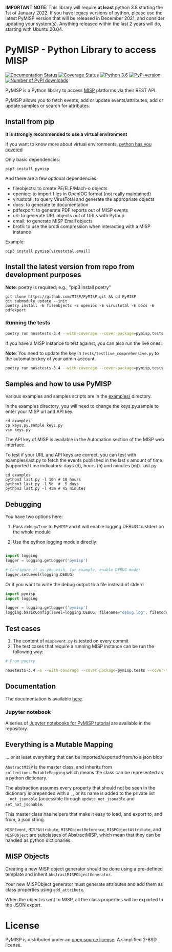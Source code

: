 **IMPORTANT NOTE**: This library will require **at least** python 3.8 starting the 1st of January 2022. If you have legacy versions of python, please use the latest PyMISP version that will be released in December 2021, and consider updating your system(s). Anything released within the last 2 years will do, starting with Ubuntu 20.04.

# PyMISP - Python Library to access MISP

[![Documentation Status](https://readthedocs.org/projects/pymisp/badge/?version=latest)](http://pymisp.readthedocs.io/?badge=latest)
[![Coverage Status](https://coveralls.io/repos/github/MISP/PyMISP/badge.svg?branch=main)](https://coveralls.io/github/MISP/PyMISP?branch=main)
[![Python 3.6](https://img.shields.io/badge/python-3.6+-blue.svg)](https://www.python.org/downloads/release/python-360/)
[![PyPi version](https://img.shields.io/pypi/v/pymisp.svg)](https://pypi.python.org/pypi/pymisp/)
[![Number of PyPI downloads](https://img.shields.io/pypi/dm/pymisp.svg)](https://pypi.python.org/pypi/pymisp/)

PyMISP is a Python library to access [MISP](https://github.com/MISP/MISP) platforms via their REST API.

PyMISP allows you to fetch events, add or update events/attributes, add or update samples or search for attributes.

## Install from pip

**It is strongly recommended to use a virtual environment**

If you want to know more about virtual environments, [python has you covered](https://docs.python.org/3/tutorial/venv.html)

Only basic dependencies:
```
pip3 install pymisp
```

And there are a few optional dependencies:
* fileobjects: to create PE/ELF/Mach-o objects
* openioc: to import files in OpenIOC format (not really maintained)
* virustotal: to query VirusTotal and generate the appropriate objects
* docs: to generate te documentation
* pdfexport: to generate PDF reports out of MISP events
* url: to generate URL objects out of URLs with Pyfaup
* email: to generate MISP Email objects
* brotli: to use the brotli compression when interacting with a MISP instance

Example: 

```
pip3 install pymisp[virustotal,email]
```

## Install the latest version from repo from development purposes

**Note**: poetry is required; e.g., "pip3 install poetry"

```
git clone https://github.com/MISP/PyMISP.git && cd PyMISP
git submodule update --init
poetry install -E fileobjects -E openioc -E virustotal -E docs -E pdfexport
```

### Running the tests

```bash
poetry run nosetests-3.4 --with-coverage --cover-package=pymisp,tests --cover-tests tests/test_*.py
```

If you have a MISP instance to test against, you can also run the live ones:

**Note**: You need to update the key in `tests/testlive_comprehensive.py` to the automation key of your admin account.

```bash
poetry run nosetests-3.4 --with-coverage --cover-package=pymisp,tests --cover-tests tests/testlive_comprehensive.py
```

## Samples and how to use PyMISP

Various examples and samples scripts are in the [examples/](examples/) directory.

In the examples directory, you will need to change the keys.py.sample to enter your MISP url and API key.

```
cd examples
cp keys.py.sample keys.py
vim keys.py
```

The API key of MISP is available in the Automation section of the MISP web interface.

To test if your URL and API keys are correct, you can test with examples/last.py to
fetch the events published in the last x amount of time (supported time indicators: days (d), hours (h) and minutes (m)).
last.py
```
cd examples
python3 last.py -l 10h # 10 hours
python3 last.py -l 5d  #  5 days
python3 last.py -l 45m # 45 minutes
```


## Debugging

You have two options here:

1. Pass `debug=True` to `PyMISP` and it will enable logging.DEBUG to stderr on the whole module

2. Use the python logging module directly:

```python

import logging
logger = logging.getLogger('pymisp')

# Configure it as you wish, for example, enable DEBUG mode:
logger.setLevel(logging.DEBUG)
```

Or if you want to write the debug output to a file instead of stderr:

```python
import pymisp
import logging

logger = logging.getLogger('pymisp')
logging.basicConfig(level=logging.DEBUG, filename="debug.log", filemode='w', format=pymisp.FORMAT)
```

## Test cases

1. The content of `mispevent.py` is tested on every commit
2. The test cases that require a running MISP instance can be run the following way:


```bash
# From poetry

nosetests-3.4 -s --with-coverage --cover-package=pymisp,tests --cover-tests tests/testlive_comprehensive.py:TestComprehensive.[test_name]

```

## Documentation

The documentation is available [here](https://pymisp.readthedocs.io/en/latest/).

### Jupyter notebook

A series of [Jupyter notebooks for PyMISP tutorial](https://github.com/MISP/PyMISP/tree/main/docs/tutorial) are available in the repository.

## Everything is a Mutable Mapping

... or at least everything that can be imported/exported from/to a json blob

`AbstractMISP` is the master class, and inherits from `collections.MutableMapping` which means
the class can be represented as a python dictionary.

The abstraction assumes every property that should not be seen in the dictionary is prepended with a `_`,
or its name is added to the private list `__not_jsonable` (accessible through `update_not_jsonable` and `set_not_jsonable`.

This master class has helpers that make it easy to load, and export to, and from, a json string.

`MISPEvent`, `MISPAttribute`, `MISPObjectReference`, `MISPObjectAttribute`, and `MISPObject`
are subclasses of AbstractMISP, which mean that they can be handled as python dictionaries.

## MISP Objects

Creating a new MISP object generator should be done using a pre-defined template and inherit `AbstractMISPObjectGenerator`.

Your new MISPObject generator must generate attributes and add them as class properties using `add_attribute`.

When the object is sent to MISP, all the class properties will be exported to the JSON export.

# License

PyMISP is distributed under an [open source license](./LICENSE). A simplified 2-BSD license.

